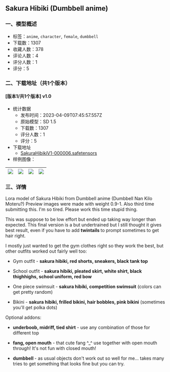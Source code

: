 ## Sakura Hibiki (Dumbbell anime)
### 一、模型概述

- 标签：`anime`, `character`, `female`, `dumbbell`
- 下载数：1307
- 收藏人数：378
- 评论人数：4
- 评分人数：1
- 评分：5

### 二、下载地址（共1个版本）

#### [版本1/共1个版本] v1.0

- 统计数据
  - 发布时间：2023-04-09T07:45:57.557Z
  - 原始模型：SD 1.5
  - 下载数：1307
  - 评分人数：1
  - 评分：5
- 下载地址
  - [SakuraHibikiV1-000006.safetensors](https://civitai.com/api/download/models/40140)
- 样例图像：

| <img src="https://image.civitai.com/xG1nkqKTMzGDvpLrqFT7WA/c3dfd3a8-1c0e-4018-6b48-d381edb6d100/width=450/444182.jpeg" /> | <img src="https://image.civitai.com/xG1nkqKTMzGDvpLrqFT7WA/930ac3a4-1a96-4b17-0d49-e2f5ed1f5200/width=450/444186.jpeg" /> | <img src="https://image.civitai.com/xG1nkqKTMzGDvpLrqFT7WA/fd013994-936b-431e-b67b-53072c5f3100/width=450/444181.jpeg" /> | <img src="https://image.civitai.com/xG1nkqKTMzGDvpLrqFT7WA/afab67cf-8407-4851-2e0a-b5ecde18a700/width=450/444184.jpeg" /> |
| ---- | ---- | ---- | ---- |


### 三、详情
<p>Lora model of Sakura Hibiki from Dumbbell anime (Dumbbell Nan Kilo Moteru?) Preview images were made with weight 0.9-1. Also third time submitting this. I'm so tired. Please work this time stupid thing.</p><p>This was suppose to be low effort but ended up taking way longer than expected. This final version is a but undertrained but I still thought it gives best result, even if you have to add <strong>twintails </strong>to prompt sometimes to get hair right.</p><p>I mostly just wanted to get the gym clothes right so they work the best, but other outfits worked out fairly well too:</p><ul><li><p>Gym outfit - <strong>sakura hibiki, red shorts, sneakers, black tank top</strong></p></li><li><p>School outfit - <strong>sakura hibiki, pleated skirt, white shirt, black thighhighs, school uniform, red bow</strong></p></li><li><p>One piece swimsuit - <strong>sakura hibiki, competition swimsuit</strong> (colors can get pretty random)</p></li><li><p>Bikini - <strong>sakura hibiki, frilled bikini, hair bobbles, pink bikini</strong> (sometimes you'll get polka dots)</p></li></ul><p>Optional addons:</p><ul><li><p><strong>underboob, midriff, tied shirt</strong> - use any combination of those for different top</p></li><li><p><strong>fang, open mouth</strong> - that cute fang ^_^ use together with open mouth through! It's not fun with closed mouth!</p></li><li><p><strong>dumbbell </strong>- as usual objects don't work out so well for me... takes many tries to get something that looks fine but you can try.</p></li></ul>